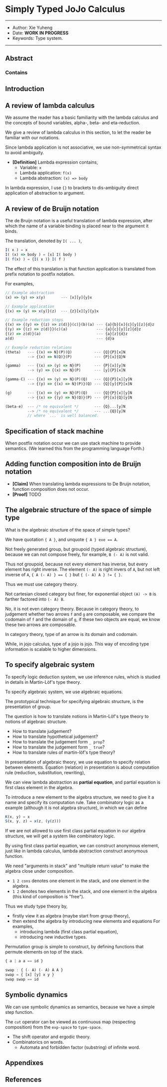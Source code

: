 # Simply Typed JoJo Calculus

------
- Author: Xie Yuheng
- Date: **WORK IN PROGRESS**
- Keywords: Type system.
------

## Abstract

### Contains

## Introduction

## A review of lambda calculus

We assume the reader has a basic familiarity with the lambda calculus
and the concepts of bound variables, alpha-, beta- and eta-reduction.

We give a review of lambda calculus in this section,
to let the reader be familiar with our notations.

Since lambda application is not associative,
we use non-symmetrical syntax to avoid ambiguity.

- **[Definition]** Lambda expression contains,
  - Variable: `x`
  - Lambda application: `f(x)`
  - Lambda abstraction: `(x) => body`

In lambda expression,
I use `{}` to brackets to dis-ambiguity
direct application of abstraction to argument.

## A review of de Bruijn notation

The de Bruijn notation is a useful translation of lambda expression,
after which the name of a variable binding is placed near to the argument it binds.

The translation, denoted by `I( ... )`,

``` js
I( x ) = x
I( (x) => body ) = [x] I( body )
I( f(x) ) = {I( x )} I( f )
```

The effect of this translation is that function application
is translated from prefix notation to postfix notation.

For examples,

``` js
// Example abstraction
(x) => (y) => x(y)       --- [x][y]{y}x

// Example application
{(x) => (y) => x(y)}(z)  --- {z}[x][y]{y}x

// Example reduction steps
{(x) => {(y) => {(z) => z(d)}}(c)}(b)(a) --- {a}{b}[x]{c}[y][z]{d}z
{(y) => {(z) => z(d)}}(c)(a)             --- {a}{c}[y][z]{d}z
{(z) => z(d)}(a)                         --- {a}[z]{d}z
a(d)                                     --- {d}a

// Example reduction relations
(theta)   --- {(x) => N}(P)(Q)          --- {Q}{P}[x]N
          --> {(x) => N(Q)}(P)          --- {P}[x]{Q}N

(gamma)   --- {(x) => (y) => N}(P)      --- {P}[x][y]N
          --> (y) => {(x) => N}(P)      --- [y]{P}[x]N

(gamma-C) --- {(x) => (y) => N}(P)(Q)   --- {Q}{P}[x][y]N
          --> {(y) => {(x) => N}(P)}(Q) --- {Q}[y]{P}[x]N

(g)       --- {(x) => (y) => N}(P)(Q)   --- {Q}{P}[x][y]N
          --> {(x) => {(y) => N}(Q)}(P) --- {P}[x]{Q}[y]N

(beta-e)  --- /* no equivalent */       --- {Q}...[y]N
          --> /* no equivalent */       --- ...{Q}[y]N
          // where `...` is well balanced.
```

## Specification of stack machine

When postfix notation occur we can use stack machine to provide semantics.
(We learned this from the programming language Forth.)

## Adding function composition into de Bruijn notation

- **[Claim]** When translating lambda expressions to De Bruijn notation, function composition does not occur.
- **[Proof]** TODO

## The algebraic structure of the space of simple type

What is the algebraic structure of the space of simple types?

We have quotation `{ A }`, and unquote `{ A } exe == A`.

Not freely generated group, but groupoid (typed algebraic structure),
because we can not compose freely,
for example, `B (- A)` is not valid.

Thus not groupoid, because not every element has inverse, but every element has right inverse.
The element `(- A)` is right invers of `A`, but not left inverse of `A`,
`{ A (- A) } == { }` but `{ (- A) A } != { }`.

Thus we must use category theory.

Not cartesian closed category but finer,
for exponential object `(A) -> B` is farther factored into `(- A) B`.

No, it is not even category theory.
Because in category theory, to judgement whether two arrows `f` and `g` are composable,
we compare the codomain of `f` and the domain of `g`,
if these two objects are equal, we know these two arrows are composable.

In category theory, type of an arrow is its domain and codomain.

While, in jojo calculus, type of a jojo is jojo.
This way of encoding type information is scalable to higher dimensions.

## To specify algebraic system

To specify logic deduction system, we use inference rules,
which is studied in details in Martin-Löf's type theory.

To specify algebraic system, we use algebraic equations.

The prototypical technique for specifying algebraic structure,
is the presentation of group.

The question is how to translate notions in Martin-Löf's type theory
to notions of algebraic structure.
- How to translate judgement?
- How to translate hypothetical judgement?
- How to translate the judgement form `_ prop`?
- How to translate the judgement form `_ true`?
- How to translate rules of martin-löf's type theory?

In presentation of algebraic theory, we use equation to specify relation between elements.
Equation (relation) in presentation is about computation rule (reduction, substitution, rewriting),

We can view lambda abstraction as **partial equation**,
and partial equation is first class element in the algebra.

To introduce a new element to the algebra structure,
we need to give it a name and specify its computation rule.
Take combinatory logic as a example (although it is not algebra structure), in which we can define

``` js
K(x, y) = x
S(x, y, z) = x(z, (y(z)))
```

If we are not allowed to use first class partial equation in our algebra structure, we will get a system like combinatory logic.

By using first class partial equation, we can construct anonymous element,
just like in lambda calculus, lambda abstraction construct anonymous function.

We need "arguments in stack" and "multiple return value"
to make the algebra close under composition.
- `1 2 cons` denotes one element in the stack,
  and one element in the algebra.
- `1 2` denotes two elements in the stack,
  and one element in the algebra (this kind of composition is "free").

Thus we study type theory by,
- firstly view it as algebra (maybe start from group theory),
- then extend the algebra by introducing new elements and equations
  For examples,
  - introducing lambda (first class partial equation),
  - introducing new inductive types.

Permutation group is simple to construct,
by defining functions that permute elements on top of the stack.

``` js
{ a | a a == id }

swap : { (- A) (- A) A A }
swap = { [x] [y] x y }
swap swap == id
```

## Symbolic dynamics

We can use symbolic dynamics as semantics,
because we have a simple step function.

The `cut` operator can be viewed as continuous map (respecting composition) from the `exp-space` to `type-space`.
- The shift operator and ergodic theory.
- Combinatorics on words.
  - Automata and forbidden factor (substring) of infinite word.

## Appendixes

## References
